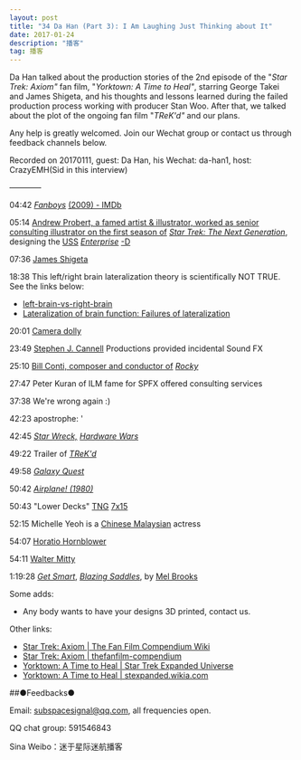 ```yaml
---
layout: post
title: "34 Da Han (Part 3): I Am Laughing Just Thinking about It"
date: 2017-01-24
description: "播客"
tag: 播客 
---   
```


Da Han talked about the production stories of the 2nd episode of the &quot;_Star Trek: Axiom&quot;_ fan film, &quot;_Yorktown: A Time to Heal&quot;_, starring George Takei and James Shigeta, and his thoughts and lessons learned during the failed production process working with producer Stan Woo. After that, we talked about the plot of the ongoing fan film &quot;_TReK&#39;d&quot;_ and our plans.

Any help is greatly welcomed. Join our Wechat group or contact us through feedback channels below.

Recorded on 20170111, guest: Da Han, his Wechat: da-han1, host: CrazyEMH(Sid in this interview)

————

04:42 [_Fanboys_](https://www.google.com/url?sa=t&amp;rct=j&amp;q=&amp;esrc=s&amp;source=web&amp;cd=&amp;ved=0ahUKEwjxyL70_NXRAhXILpQKHZjQAJAQFggqMAE&amp;url=http%3A%2F%2Fwww.imdb.com%2Ftitle%2Ftt0489049%2F&amp;usg=AFQjCNEnLD3ZQHp4O4uCr1bXlviguyjMZQ&amp;sig2=9MpgRLsYnkvHzdnakgtN8A&amp;cad=rja) [(2009) - IMDb](https://www.google.com/url?sa=t&amp;rct=j&amp;q=&amp;esrc=s&amp;source=web&amp;cd=&amp;ved=0ahUKEwjxyL70_NXRAhXILpQKHZjQAJAQFggqMAE&amp;url=http%3A%2F%2Fwww.imdb.com%2Ftitle%2Ftt0489049%2F&amp;usg=AFQjCNEnLD3ZQHp4O4uCr1bXlviguyjMZQ&amp;sig2=9MpgRLsYnkvHzdnakgtN8A&amp;cad=rja)

05:14 [Andrew Probert, a famed artist &amp; illustrator, worked as senior consulting illustrator on the first season of](https://www.google.com/url?sa=t&amp;rct=j&amp;q=&amp;esrc=s&amp;source=web&amp;cd=&amp;ved=0ahUKEwjA39CYyNfRAhXELpQKHUj-DNoQFgggMAE&amp;url=http%3A%2F%2Fmemory-beta.wikia.com%2Fwiki%2FAndrew_Probert&amp;usg=AFQjCNFQ2rx_NqStx8Xu8mRYkp5rmqL3kw&amp;sig2=FEq6SUl0wU-9giyTrInHTg&amp;bvm=bv.144686652,d.dGo&amp;cad=rja) [_Star Trek: The Next Generation_](http://memory-beta.wikia.com/wiki/Star_Trek:_The_Next_Generation), designing the [USS](http://memory-beta.wikia.com/wiki/USS_Enterprise_%28NCC-1701-D%29) [_Enterprise_](http://memory-beta.wikia.com/wiki/USS_Enterprise_%28NCC-1701-D%29) [-D](http://memory-beta.wikia.com/wiki/USS_Enterprise_%28NCC-1701-D%29)

07:36 [James Shigeta](http://www.imdb.com/name/nm0793363/)

18:38 This left/right brain lateralization theory is scientifically NOT TRUE. See the links below:

* [left-brain-vs-right-brain](https://www.verywell.com/left-brain-vs-right-brain-2795005)
* [Lateralization of brain function: Failures of lateralization](https://en.wikipedia.org/wiki/Lateralization_of_brain_function#Failures_of_lateralization)

20:01 [Camera dolly](https://en.wikipedia.org/wiki/Camera_dolly)

23:49 [Stephen J. Cannell](http://www.cannell.com/) Productions provided incidental Sound FX

25:10 [Bill Conti, composer and conductor of](https://en.wikipedia.org/wiki/Bill_Conti) [_Rocky_](https://en.wikipedia.org/wiki/Bill_Conti)

27:47 Peter Kuran of ILM fame for SPFX offered consulting services

37:38 We&#39;re wrong again :)

42:23 apostrophe: &#39;

42:45 [_Star Wreck,_](https://en.wikipedia.org/wiki/Star_Wreck) [_Hardware Wars_](https://en.wikipedia.org/wiki/Hardware_Wars)

49:22 Trailer of [_TReK&#39;d_](https://v.qq.com/x/page/h0191mq0dhl.html)

49:58 [_Galaxy Quest_](https://www.google.com/url?sa=t&amp;rct=j&amp;q=&amp;esrc=s&amp;source=web&amp;cd=&amp;ved=0ahUKEwi_1524zdfRAhVEnZQKHVFoAT0QFggjMAE&amp;url=https%3A%2F%2Fen.wikipedia.org%2Fwiki%2FGalaxy_Quest&amp;usg=AFQjCNFvt0DxOVrDeAPeJnEZHpbqKYC3JA&amp;sig2=yBh8_hbM4CKZDKGr_9UCqg&amp;cad=rja)

50:42 [_Airplane! (1980)_](https://en.wikipedia.org/wiki/Airplane%21)

50:43 &quot;Lower Decks&quot; [TNG](http://memory-alpha.wikia.com/wiki/TNG) [7x15](http://memory-alpha.wikia.com/wiki/TNG_Season_7)

52:15 Michelle Yeoh is a [Chinese Malaysian](https://en.wikipedia.org/wiki/Chinese_Malaysian) actress

54:07 [Horatio Hornblower](https://en.wikipedia.org/wiki/Horatio_Hornblower)

54:11 [Walter Mitty](https://en.wikipedia.org/wiki/Walter_Mitty)

1:19:28 [_Get Smart_](https://en.wikipedia.org/wiki/Get_Smart_(film)),  [_Blazing Saddles_](https://en.wikipedia.org/wiki/Blazing_Saddles), by [Mel Brooks](https://en.wikipedia.org/wiki/Mel_Brooks)

Some adds:

* Any body wants to have your designs 3D printed, contact us.

Other links:

* [Star Trek: Axiom \| The Fan Film Compendium Wiki](http://thefanfilm-compendium.wikia.com/wiki/Star_Trek:_Axiom)
* [Star Trek: Axiom \| thefanfilm-compendium ](http://thefanfilm-compendium.wikia.com/wiki/Star_Trek:_Axiom)
* [Yorktown: A Time to Heal \| Star Trek Expanded Universe](https://www.google.com/url?sa=t&amp;rct=j&amp;q=&amp;esrc=s&amp;source=web&amp;cd=1&amp;ved=0ahUKEwjp0KrQ6NfRAhULT7wKHVbQDFAQFggaMAA&amp;url=http%3A%2F%2Fstexpanded.wikia.com%2Fwiki%2FYorktown%3A_A_Time_to_Heal&amp;usg=AFQjCNFQTgW5XJDhXl6JjlrT9lpeMCl74A&amp;sig2=48k_gVyz1bKGLbhpQiy8cw&amp;bvm=bv.144686652,bs.2,d.dGo&amp;cad=rja)
* [Yorktown: A Time to Heal \| stexpanded.wikia.com](http://stexpanded.wikia.com/wiki/Yorktown:_A_Time_to_Heal)

##●Feedbacks●

Email: [subspacesignal@qq.com](mailto:subspacesignal@qq.com), all frequencies open.

QQ chat group: 591546843

Sina Weibo：迷于星际迷航播客